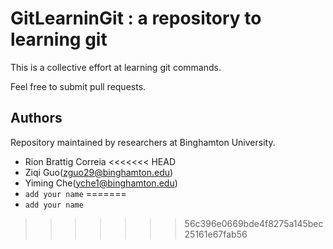 # GitLearninGit : a repository to learning git

This is a collective effort at learning git commands.

Feel free to submit pull requests.


## Authors

Repository maintained by researchers at Binghamton University.
- Rion Brattig Correia 
<<<<<<< HEAD
- Ziqi Guo(zguo29@binghamton.edu)
- Yiming Che(yche1@binghamton.edu)
- `add your name`
=======
- `add your name`
>>>>>>> 56c396e0669bde4f8275a145bec25161e67fab56
